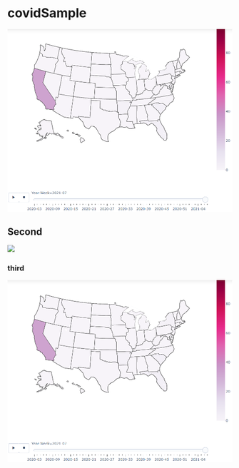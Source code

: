 # covidSample
![image](/pictures/sample.PNG)
## Second
[<img src="http://www.google.com.au/images/nav_logo7.png">](http://google.com.au/)
### third
[<img src="https://github.com/johannpiedras/covidSample/blob/main/pictures/sample.PNG">](https://johannpiedras.github.io/covidSample/)
